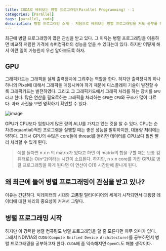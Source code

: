 ```yaml
---
title: CUDA로 배워보는 병렬 프로그래밍(Parallel Programming) - 1
categories: [Parallel]
tags: [parallel, cuda]
description: 병렬 프로그래밍 소개 - 처음으로 배워보는 병렬 프로그래밍을 저도 공부를 하면서 CUDA 프로그래밍에 대한 설명 그리고 입문도 블로그를 통해 게시할 생각이다.
---
```


최근에 병렬 프로그래밍이 많은 관심을 받고 있다. 그 이유는 병렬 프로그래밍을 이용하면 비교적 저렴한 가격에 슈퍼컴퓨터의 성능을 얻을 수 있다는데 있다. 하지만 어떻게 해서 이런 일이 가능한지 우선 알아보도록 하자.

## GPU
 그래픽카드는 그래픽을 실제 출력장치에 그려주는 역할을 한다. 하지만 출력장치의 하나 하나의
 Pixel에 대해서 그래픽을 매칭시켜야 하기 때문에 디스플레이 기술이 발전할 수록 그래픽카드는 발전하였다. 그리고 그 그래픽카드에서 그래픽 처리를 하는 장치를  `GPU` 라고 한다.
 많은 연산을 필요로하는 그래픽을 처리하는 `GPU`는 `CPU`와 구조가 많이 다르다. 아래 사진을 보면 명확하기 확인할 수 있다.

 ![image](https://c1.staticflickr.com/9/8258/29792623136_23e4bd3294_b.jpg)

GPU가 CPU보다 엄청나게 많은 량의 ALU를 가지고 있는 것을 알 수 있다. CPU는 순차(Sequantial)적인 프로그램을 실행할 때는 좋은 성능을 발휘하지만, 대용량 처리에는 약하다. 그래서 GPU의 수많은 core들에 thread를 돌리면 데이터를 CPU보다 훨씬 빨리 처리할 수 있게 된다.

> 예를 들자면 n x n 의 matrix가 있다고 하면 이 matrix의 합을 구할 때는 보통 컴퓨터로는 O(n^2)이라는 시간이 소요된다. 하지만, n x n core를 가진 GPU로 병렬 프로그래밍을 하게 된다면 이 연산이 O(1) 시간만에 끝나게 된다.

## 왜 최근에 들어 병렬 프로그래밍이 관심을 받고 있나?
 이유는 간단하다. 빅데이터의 시대와 고품질 멀티미디어의 세계가 시작되면서 대용량 데이터에 대한 처리의 중요성이 커져서 그렇다.

## 병렬 프로그래밍 시작
 하지만 이 강력한 병렬 컴퓨팅도 병렬 프로그래밍을 할 줄 모른다면 아무 의미가 없다. 그래서 NDIVIA의 `CUDA(Compute Unified Device Architecture)`를 공부하면서 병렬 프로그래밍을 공부하고자 한다. `CUDA`에 좀 익숙해지면 `OpenCL`도 해볼 생각이다.
